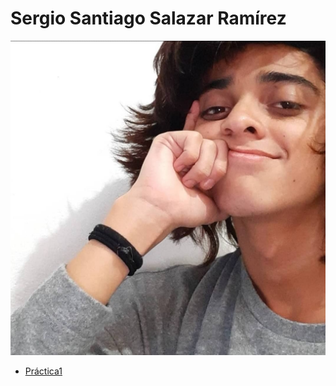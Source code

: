 # **Sergio Santiago Salazar Ramírez**

![foto](/Fotos/fotomia.jpg)

- [Práctica1](https://github.com/sssccv/Practicas_SergioSalazar_DesarrolloWeb/blob/main/practica-1.md)